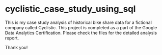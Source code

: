 # cyclistic_case_study_using_sql

This is my case study analysis of historical bike share data for a fictional company called Cyclistic. This project is completed as a part of the Google Data Analytics Certification. Please check the files for the detailed analysis report. 

Thank you!
